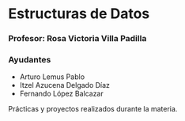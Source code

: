 # Estructuras de Datos

### Profesor: Rosa Victoria Villa Padilla

### Ayudantes

- Arturo Lemus Pablo
- Itzel Azucena Delgado Díaz
- Fernando López Balcazar

Prácticas y proyectos realizados durante la materia.
